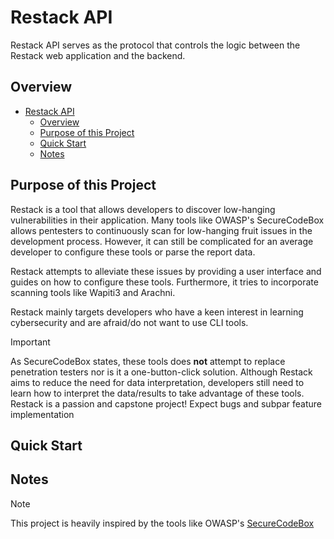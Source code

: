 # Restack API

Restack API serves as the protocol that controls the logic between the  Restack web application
and the backend.

## Overview

* [Restack API](#restack-api)
  * [Overview](#overview)
  * [Purpose of this Project](#purpose-of-this-project)
  * [Quick Start](#quick-start)
  * [Notes](#notes)

## Purpose of this Project

Restack is a tool that allows developers to discover low-hanging vulnerabilities in their application. Many tools like OWASP's SecureCodeBox allows pentesters to continuously scan for low-hanging fruit issues in the development process. However, it can still be complicated for an average developer to configure these tools or parse the report data.

Restack attempts to alleviate these issues by providing a user interface and guides on how to configure these tools. Furthermore, it tries to incorporate scanning tools like Wapiti3 and Arachni.

Restack mainly targets developers who have a keen interest in learning cybersecurity and are afraid/do not want to use CLI tools.

> [!IMPORTANT]
> As SecureCodeBox states, these tools does **not** attempt to replace penetration testers nor is it a one-button-click solution. Although Restack aims to reduce the need for data interpretation, developers still need to learn how to interpret the data/results to take advantage of these tools.
> Restack is a passion and capstone project! Expect bugs and subpar feature implementation

## Quick Start

## Notes

> [!NOTE]
> 
> This project is heavily inspired by the tools like OWASP's [SecureCodeBox](https://github.com/secureCodeBox/secureCodeBox)